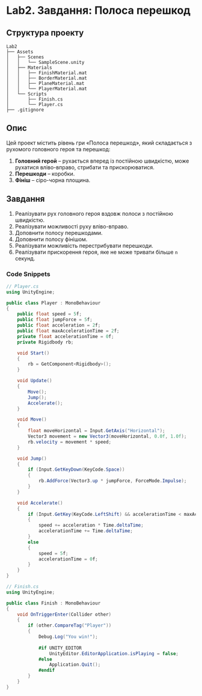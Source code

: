 # Lab2. Завдання: Полоса перешкод

## Структура проекту

```
Lab2
├── Assets
│   ├── Scenes
│   │   └── SampleScene.unity
│   ├── Materials
│   │   ├── FinishMaterial.mat
│   │   ├── BorderMaterial.mat
│   │   ├── PlaneMaterial.mat
│   │   └── PlayerMaterial.mat
│   └── Scripts
│       ├── Finish.cs
│       └── Player.cs
├── .gitignore
```

## Опис
Цей проект містить рівень гри «Полоса перешкод», який складається з рухомого головного героя та перешкод:
1. **Головний герой** – рухається вперед із постійною швидкістю, може рухатися вліво-вправо, стрибати та прискорюватися.
2. **Перешкоди** – коробки.
3. **Фініш** – сіро-чорна площина.

## Завдання
1. Реалізувати рух головного героя вздовж полоси з постійною швидкістю.
2. Реалізувати можливості руху вліво-вправо.
3. Доповнити полосу перешкодами.
4. Доповнити полосу фінішом.
5. Реалізувати можливість перестрибувати перешкоди.
6. Реалізувати прискорення героя, яке не може тривати більше `n` секунд.

### Code Snippets

```csharp
// Player.cs
using UnityEngine;

public class Player : MonoBehaviour
{
    public float speed = 5f;
    public float jumpForce = 5f;
    public float acceleration = 2f;
    public float maxAccelerationTime = 2f;
    private float accelerationTime = 0f;
    private Rigidbody rb;

    void Start()
    {
        rb = GetComponent<Rigidbody>();
    }

    void Update()
    {
        Move();
        Jump();
        Accelerate();
    }

    void Move()
    {
        float moveHorizontal = Input.GetAxis("Horizontal");
        Vector3 movement = new Vector3(moveHorizontal, 0.0f, 1.0f);
        rb.velocity = movement * speed;
    }

    void Jump()
    {
        if (Input.GetKeyDown(KeyCode.Space))
        {
            rb.AddForce(Vector3.up * jumpForce, ForceMode.Impulse);
        }
    }

    void Accelerate()
    {
        if (Input.GetKey(KeyCode.LeftShift) && accelerationTime < maxAccelerationTime)
        {
            speed += acceleration * Time.deltaTime;
            accelerationTime += Time.deltaTime;
        }
        else
        {
            speed = 5f;
            accelerationTime = 0f;
        }
    }
}
```

```csharp
// Finish.cs
using UnityEngine;

public class Finish : MonoBehaviour
{
    void OnTriggerEnter(Collider other)
    {
        if (other.CompareTag("Player"))
        {
            Debug.Log("You win!");
            
            #if UNITY_EDITOR
                UnityEditor.EditorApplication.isPlaying = false;
            #else
                Application.Quit();
            #endif
        }
    }
}
```